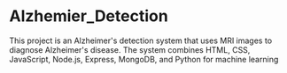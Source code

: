 # Alzhemier_Detection
This project is an Alzheimer's detection system that uses MRI images to diagnose Alzheimer's disease. The system combines HTML, CSS, JavaScript, Node.js, Express, MongoDB, and Python for machine learning
